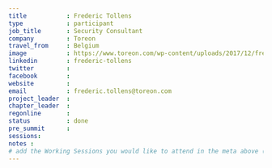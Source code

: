 ```yaml
---
title           : Frederic Tollens
type            : participant
job_title       : Security Consultant
company         : Toreon
travel_from     : Belgium
image           : https://www.toreon.com/wp-content/uploads/2017/12/frederic_tollens-ava.jpg
linkedin        : frederic-tollens
twitter         : 
facebook        :
website         :
email           : frederic.tollens@toreon.com
project_leader  : 
chapter_leader  :
regonline       :
status          : done
pre_summit      :
sessions:
notes :
# add the Working Sessions you would like to attend in the meta above (use the session's title) e.g. sessions (one per line): -Security Playbooks Diagrams -Hackathon Daily Sessions
---
```

